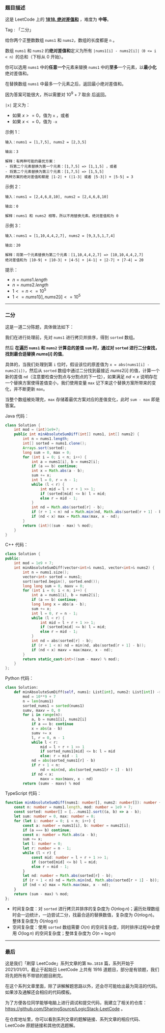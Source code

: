 ### 题目描述

这是 LeetCode 上的 **[1818. 绝对差值和](https://leetcode-cn.com/problems/minimum-absolute-sum-difference/solution/gong-shui-san-xie-tong-guo-er-fen-zhao-z-vrmq/)** ，难度为 **中等**。

Tag : 「二分」



给你两个正整数数组 `nums1` 和 `nums2`，数组的长度都是 `n` 。

数组 `nums1` 和 `nums2` 的**绝对差值和**定义为所有 `|nums1[i] - nums2[i]|（0 <= i < n）`的总和（下标从 0 开始）。

你可以选用 `nums1` 中的**任意一个**元素来替换 `nums1` 中的**至多**一个元素，以**最小化**绝对差值和。

在替换数组 `nums1` 中最多一个元素之后，返回最小绝对差值和。

因为答案可能很大，所以需要对 $10^9 + 7$ 取余 后返回。

`|x|` 定义为：

* 如果 $x >= 0$，值为 `x` ，或者
* 如果 $x <= 0$，值为 `-x`

示例 1：

```
输入：nums1 = [1,7,5], nums2 = [2,3,5]

输出：3

解释：有两种可能的最优方案：
- 将第二个元素替换为第一个元素：[1,7,5] => [1,1,5] ，或者
- 将第二个元素替换为第三个元素：[1,7,5] => [1,5,5]
两种方案的绝对差值和都是 |1-2| + (|1-3| 或者 |5-3|) + |5-5| = 3
```
示例 2：
```
输入：nums1 = [2,4,6,8,10], nums2 = [2,4,6,8,10]

输出：0

解释：nums1 和 nums2 相等，所以不用替换元素。绝对差值和为 0
```
示例 3：
```
输入：nums1 = [1,10,4,4,2,7], nums2 = [9,3,5,1,7,4]

输出：20

解释：将第一个元素替换为第二个元素：[1,10,4,4,2,7] => [10,10,4,4,2,7]
绝对差值和为 |10-9| + |10-3| + |4-5| + |4-1| + |2-7| + |7-4| = 20
```

提示：
* $n = nums1.length$
* $n = nums2.length$
* $1 <= n <= 10^5$
* $1 <= nums1[i], nums2[i] <= 10^5$

---

### 二分

这是一道二分陈题，具体做法如下：

我们在进行处理前，先对 `nums1` 进行拷贝并排序，得到 `sorted` 数组。

然后 **在遍历 `nums1` 和 `nums2` 计算总的差值 `sum` 时，通过对 `sorted` 进行二分查找，找到最合适替换 $nums[i]$ 的值**。

具体的，当我们处理到第 `i` 位时，假设该位的原差值为 `x = abs(nums1[i] - nums2[i])`，然后从 `sorted` 数组中通过二分找到最接近 $nums2[i]$ 的值，计算一个新的差值 `nd`（注意要检查分割点与分割点的下一位），如果满足 $nd < x$ 说明存在一个替换方案使得差值变小，我们使用变量 `max` 记下来这个替换方案所带来的变化，并不断更新 `max`。

当整个数组被处理完，`max` 存储着最优方案对应的差值变化，此时 `sum - max` 即是答案。

Java 代码：
```Java
class Solution {
    int mod = (int)1e9+7;
    public int minAbsoluteSumDiff(int[] nums1, int[] nums2) {
        int n = nums1.length;
        int[] sorted = nums1.clone();
        Arrays.sort(sorted);
        long sum = 0, max = 0;
        for (int i = 0; i < n; i++) {
            int a = nums1[i], b = nums2[i];
            if (a == b) continue;
            int x = Math.abs(a - b);
            sum += x;
            int l = 0, r = n - 1;
            while (l < r) {
                int mid = l + r + 1 >> 1;
                if (sorted[mid] <= b) l = mid;
                else r = mid - 1;
            }
            int nd = Math.abs(sorted[r] - b);
            if (r + 1 < n) nd = Math.min(nd, Math.abs(sorted[r + 1] - b));
            if (nd < x) max = Math.max(max, x - nd);
        }
        return (int)((sum - max) % mod);
    }
}
```
C++ 代码：
```C++
class Solution {
public:
    int mod = 1e9 + 7;
    int minAbsoluteSumDiff(vector<int>& nums1, vector<int>& nums2) {
        int n = nums1.size();
        vector<int> sorted = nums1;
        sort(sorted.begin(), sorted.end());
        long long sum = 0, maxv = 0;
        for (int i = 0; i < n; i++) {
            int a = nums1[i], b = nums2[i];
            if (a == b) continue;
            long long x = abs(a - b);
            sum += x;
            int l = 0, r = n - 1;
            while (l < r) {
                int mid = l + r + 1 >> 1;
                if (sorted[mid] <= b) l = mid;
                else r = mid - 1;
            }
            int nd = abs(sorted[r] - b);
            if (r + 1 < n) nd = min(nd, abs(sorted[r + 1] - b));
            if (nd < x) maxv = max(maxv, x - nd);
        }
        return static_cast<int>((sum - maxv) % mod);
    }
};
```
Python 代码：
```Python
class Solution:
    def minAbsoluteSumDiff(self, nums1: List[int], nums2: List[int]) -> int:
        mod = 10**9 + 7
        n = len(nums1)
        sorted_nums1 = sorted(nums1)
        sumv, maxv = 0, 0
        for i in range(n):
            a, b = nums1[i], nums2[i]
            if a == b: continue
            x = abs(a - b)
            sumv += x
            l, r = 0, n - 1
            while l < r:
                mid = l + r + 1 >> 1
                if sorted_nums1[mid] <= b: l = mid
                else: r = mid - 1
            nd = abs(sorted_nums1[r] - b)
            if r + 1 < n:
                nd = min(nd, abs(sorted_nums1[r + 1] - b))
            if nd < x:
                maxv = max(maxv, x - nd)
        return (sumv - maxv) % mod
```
TypeScript 代码：
```TypeScript
function minAbsoluteSumDiff(nums1: number[], nums2: number[]): number {
    const n: number = nums1.length, mod: number = 1e9 + 7;
    const sorted: number[] = [...nums1].sort((a, b) => a - b);
    let sum: number = 0, max: number = 0;
    for (let i: number = 0; i < n; i++) {
        const a: number = nums1[i], b: number = nums2[i];
        if (a === b) continue;
        const x: number = Math.abs(a - b);
        sum += x;
        let l: number = 0;
        let r: number = n - 1;
        while (l < r) {
            const mid: number = l + r + 1 >> 1;
            if (sorted[mid] <= b) l = mid;
            else r = mid - 1;
        }
        let nd: number = Math.abs(sorted[r] - b);
        if (r + 1 < n) nd = Math.min(nd, Math.abs(sorted[r + 1] - b));
        if (nd < x) max = Math.max(max, x - nd);
    }
    return (sum - max) % mod;
};
```
* 时间复杂度：对 `sorted` 进行拷贝并排序的复杂度为 $O(n\log{n})$；遍历处理数组时会一边统计，一边尝试二分，找最合适的替换数值，复杂度为 $O(n\log{n})$。整体复杂度为 $O(n\log{n})$
* 空间复杂度：使用 `sorted` 数组需要 $O(n)$ 的空间复杂度，同时排序过程中会使用 $O(\log{n})$ 的空间复杂度；整体复杂度为 $O(n + \log{n})$

---

### 最后

这是我们「刷穿 LeetCode」系列文章的第 `No.1818` 篇，系列开始于 2021/01/01，截止于起始日 LeetCode 上共有 1916 道题目，部分是有锁题，我们将先把所有不带锁的题目刷完。

在这个系列文章里面，除了讲解解题思路以外，还会尽可能给出最为简洁的代码。如果涉及通解还会相应的代码模板。

为了方便各位同学能够电脑上进行调试和提交代码，我建立了相关的仓库：https://github.com/SharingSource/LogicStack-LeetCode 。

在仓库地址里，你可以看到系列文章的题解链接、系列文章的相应代码、LeetCode 原题链接和其他优选题解。

